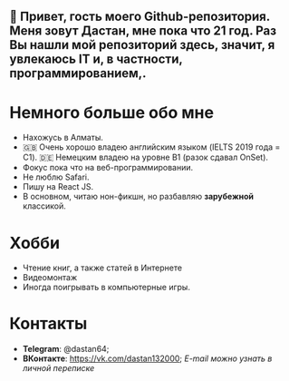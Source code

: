 
## 👋  Привет, гость моего Github-репозитория. Меня зовут Дастан, мне пока что 21 год. Раз Вы нашли мой репозиторий здесь, значит, я увлекаюсь IT и,  в частности, программированием,.


# Немного больше обо мне
* Нахожусь в Алматы.
* :gb: Очень хорошо владею английским языком (IELTS 2019 года = C1). :de: Немецким владею на уровне B1 (разок сдавал OnSet).
* Фокус пока что на веб-программировании.
* Не люблю Safari.
* Пишу на React JS.
* В основном, читаю нон-фикшн, но разбавляю **зарубежной** классикой.

# Хобби
- Чтение книг, а также статей в Интернете
- Видеомонтаж
- Иногда поигрывать в компьютерные игры.

# Контакты
- **Telegram**: @dastan64;
- **ВКонтакте**: https://vk.com/dastan132000;
*E-mail можно узнать в личной переписке*

<!---
Dastan64/Dastan64 is a ✨ special ✨ repository because its `README.md` (this file) appears on your GitHub profile.
You can click the Preview link to take a look at your changes.
--->
